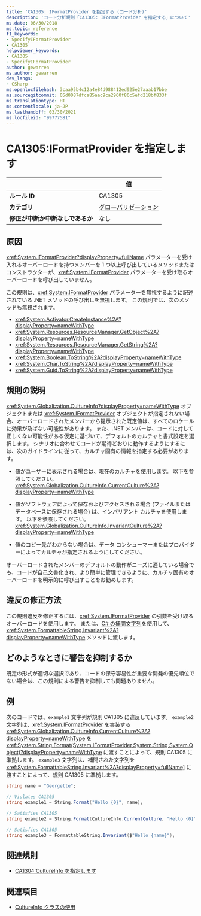 ```yaml
---
title: 'CA1305: IFormatProvider を指定する (コード分析)'
description: 'コード分析規則「CA1305: IFormatProvider を指定する」について'
ms.date: 06/30/2018
ms.topic: reference
f1_keywords:
- SpecifyIFormatProvider
- CA1305
helpviewer_keywords:
- CA1305
- SpecifyIFormatProvider
author: gewarren
ms.author: gewarren
dev_langs:
- CSharp
ms.openlocfilehash: 3caa95b4c12a4e84d988412ed925e27aaab17bbe
ms.sourcegitcommit: 05d0087dfca85aac9ca2960f86c5efd218bf833f
ms.translationtype: HT
ms.contentlocale: ja-JP
ms.lasthandoff: 03/30/2021
ms.locfileid: "99777581"
---
```

# <a name="ca1305-specify-iformatprovider"></a>CA1305:IFormatProvider を指定します

| | 値 |
|-|-|
| **ルール ID** |CA1305|
| **カテゴリ** |[グローバリゼーション](globalization-warnings.md)|
| **修正が中断か中断なしであるか** |なし|

## <a name="cause"></a>原因

<xref:System.IFormatProvider?displayProperty=fullName> パラメーターを受け入れるオーバーロードを持つメンバーを 1 つ以上呼び出しているメソッドまたはコンストラクターが、<xref:System.IFormatProvider> パラメーターを受け取るオーバーロードを呼び出していません。

この規則は、<xref:System.IFormatProvider> パラメーターを無視するように記述されている .NET メソッドの呼び出しを無視します。 この規則では、次のメソッドも無視されます。

- <xref:System.Activator.CreateInstance%2A?displayProperty=nameWithType>
- <xref:System.Resources.ResourceManager.GetObject%2A?displayProperty=nameWithType>
- <xref:System.Resources.ResourceManager.GetString%2A?displayProperty=nameWithType>
- <xref:System.Boolean.ToString%2A?displayProperty=nameWithType>
- <xref:System.Char.ToString%2A?displayProperty=nameWithType>
- <xref:System.Guid.ToString%2A?displayProperty=nameWithType>

## <a name="rule-description"></a>規則の説明

<xref:System.Globalization.CultureInfo?displayProperty=nameWithType> オブジェクトまたは <xref:System.IFormatProvider> オブジェクトが指定されない場合、オーバーロードされたメンバーから提示された既定値は、すべてのロケールに効果が及ばない可能性があります。 また、.NET メンバーは、コードに対して正しくない可能性がある仮定に基づいて、デフォルトのカルチャと書式設定を選択します。 シナリオに合わせてコードが期待どおりに動作するようにするには、次のガイドラインに従って、カルチャ固有の情報を指定する必要があります。

- 値がユーザーに表示される場合は、現在のカルチャを使用します。 以下を参照してください。<xref:System.Globalization.CultureInfo.CurrentCulture%2A?displayProperty=nameWithType>

- 値がソフトウェアによって保存およびアクセスされる場合 (ファイルまたはデータベースに保存される場合) は、インバリアント カルチャを使用します。 以下を参照してください。<xref:System.Globalization.CultureInfo.InvariantCulture%2A?displayProperty=nameWithType>

- 値のコピー先がわからない場合は、データ コンシューマーまたはプロバイダーによってカルチャが指定されるようにしてください。

オーバーロードされたメンバーのデフォルトの動作がニーズに適している場合でも、コードが自己文書化され、より簡単に管理できるように、カルチャ固有のオーバーロードを明示的に呼び出すことをお勧めします。

## <a name="how-to-fix-violations"></a>違反の修正方法

この規則違反を修正するには、<xref:System.IFormatProvider> の引数を受け取るオーバーロードを使用します。 または、[C# の補間文字列](../../../csharp/tutorials/string-interpolation.md)を使用して、<xref:System.FormattableString.Invariant%2A?displayProperty=nameWithType> メソッドに渡します。

## <a name="when-to-suppress-warnings"></a>どのようなときに警告を抑制するか

既定の形式が適切な選択であり、コードの保守容易性が重要な開発の優先順位でない場合は、この規則による警告を抑制しても問題ありません。

## <a name="example"></a>例

次のコードでは、`example1` 文字列が規則 CA1305 に違反しています。 `example2` 文字列は、<xref:System.IFormatProvider> を実装する <xref:System.Globalization.CultureInfo.CurrentCulture%2A?displayProperty=nameWithType> を <xref:System.String.Format(System.IFormatProvider,System.String,System.Object)?displayProperty=nameWithType> に渡すことによって、規則 CA1305 に準拠します。 `example3` 文字列は、補間された文字列を <xref:System.FormattableString.Invariant%2A?displayProperty=fullName]> に渡すことによって、規則 CA1305 に準拠します。

```csharp
string name = "Georgette";

// Violates CA1305
string example1 = String.Format("Hello {0}", name);

// Satisfies CA1305
string example2 = String.Format(CultureInfo.CurrentCulture, "Hello {0}", name);

// Satisfies CA1305
string example3 = FormattableString.Invariant($"Hello {name}");
```

## <a name="related-rules"></a>関連規則

- [CA1304:CultureInfo を指定します](ca1304.md)

## <a name="see-also"></a>関連項目

- [CultureInfo クラスの使用](../../../standard/globalization-localization/globalization.md#work-with-culture-specific-settings)
